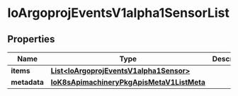 
# IoArgoprojEventsV1alpha1SensorList

## Properties
Name | Type | Description | Notes
------------ | ------------- | ------------- | -------------
**items** | [**List&lt;IoArgoprojEventsV1alpha1Sensor&gt;**](IoArgoprojEventsV1alpha1Sensor.md) |  |  [optional]
**metadata** | [**IoK8sApimachineryPkgApisMetaV1ListMeta**](IoK8sApimachineryPkgApisMetaV1ListMeta.md) |  |  [optional]



